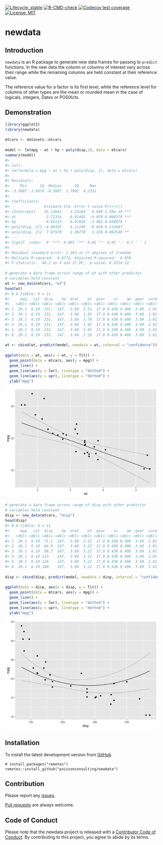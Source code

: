 
<!-- README.md is generated from README.Rmd. Please edit that file -->
<!-- badges: start -->

[![Lifecycle:
stable](https://img.shields.io/badge/lifecycle-stable-brightgreen.svg)](https://lifecycle.r-lib.org/articles/stages.html#stable)
[![R-CMD-check](https://github.com/poissonconsulting/newdata/workflows/R-CMD-check/badge.svg)](https://github.com/poissonconsulting/newdata/actions)
[![Codecov test
coverage](https://codecov.io/gh/poissonconsulting/newdata/branch/master/graph/badge.svg)](https://codecov.io/gh/poissonconsulting/newdata?branch=master)
[![License:
MIT](https://img.shields.io/badge/License-MIT-green.svg)](https://opensource.org/licenses/MIT)
<!-- badges: end -->

# newdata

## Introduction

`newdata` is an R package to generate new data frames for passing to
`predict` functions. In the new data the column or columns of interest
vary across their range while the remaining columns are held constant at
their reference value.

The reference value for a factor is its first level, while the reference
level for columns of other types are the mean or rounded mean in the
case of logicals, integers, Dates or POSIXcts.

## Demonstration

``` r
library(ggplot2)
library(newdata)

mtcars <- datasets::mtcars

model <- lm(mpg ~ wt + hp + poly(disp,2), data = mtcars)
summary(model)
#> 
#> Call:
#> lm(formula = mpg ~ wt + hp + poly(disp, 2), data = mtcars)
#> 
#> Residuals:
#>     Min      1Q  Median      3Q     Max 
#> -3.3887 -1.6079 -0.3997  1.7992  4.2331 
#> 
#> Coefficients:
#>                Estimate Std. Error t value Pr(>|t|)    
#> (Intercept)    35.13941    3.53184   9.949 1.58e-10 ***
#> wt             -3.71314    0.91483  -4.059 0.000379 ***
#> hp             -0.02115    0.01026  -2.062 0.048978 *  
#> poly(disp, 2)1 -4.09195    6.21246  -0.659 0.515687    
#> poly(disp, 2)2  7.87570    2.36778   3.326 0.002546 ** 
#> ---
#> Signif. codes:  0 '***' 0.001 '**' 0.01 '*' 0.05 '.' 0.1 ' ' 1
#> 
#> Residual standard error: 2.263 on 27 degrees of freedom
#> Multiple R-squared:  0.8772, Adjusted R-squared:  0.859 
#> F-statistic:  48.2 on 4 and 27 DF,  p-value: 6.521e-12

# generate a data frame across range of wt with other predictor
# variables held constant
wt <- new_data(mtcars, "wt")
head(wt)
#> # A tibble: 6 x 11
#>     mpg   cyl  disp    hp  drat    wt  qsec    vs    am  gear  carb
#>   <dbl> <dbl> <dbl> <dbl> <dbl> <dbl> <dbl> <dbl> <dbl> <dbl> <dbl>
#> 1  20.1  6.19  231.  147.  3.60  1.51  17.8 0.438 0.406  3.69  2.81
#> 2  20.1  6.19  231.  147.  3.60  1.65  17.8 0.438 0.406  3.69  2.81
#> 3  20.1  6.19  231.  147.  3.60  1.78  17.8 0.438 0.406  3.69  2.81
#> 4  20.1  6.19  231.  147.  3.60  1.92  17.8 0.438 0.406  3.69  2.81
#> 5  20.1  6.19  231.  147.  3.60  2.05  17.8 0.438 0.406  3.69  2.81
#> 6  20.1  6.19  231.  147.  3.60  2.19  17.8 0.438 0.406  3.69  2.81

wt <- cbind(wt, predict(model, newdata = wt, interval = "confidence"))

ggplot(data = wt, aes(x = wt, y = fit)) + 
  geom_point(data = mtcars, aes(y = mpg)) + 
  geom_line() +
  geom_line(aes(y = lwr), linetype = "dotted") +
  geom_line(aes(y = upr), linetype = "dotted") +
  ylab("mpg")
```

![](tools/README-unnamed-chunk-2-1.png)<!-- -->

``` r
# generate a data frame across range of disp with other predictor
# variables held constant
disp <- new_data(mtcars, "disp")
head(disp)
#> # A tibble: 6 x 11
#>     mpg   cyl  disp    hp  drat    wt  qsec    vs    am  gear  carb
#>   <dbl> <dbl> <dbl> <dbl> <dbl> <dbl> <dbl> <dbl> <dbl> <dbl> <dbl>
#> 1  20.1  6.19  71.1  147.  3.60  3.22  17.8 0.438 0.406  3.69  2.81
#> 2  20.1  6.19  84.9  147.  3.60  3.22  17.8 0.438 0.406  3.69  2.81
#> 3  20.1  6.19  98.7  147.  3.60  3.22  17.8 0.438 0.406  3.69  2.81
#> 4  20.1  6.19 113.   147.  3.60  3.22  17.8 0.438 0.406  3.69  2.81
#> 5  20.1  6.19 126.   147.  3.60  3.22  17.8 0.438 0.406  3.69  2.81
#> 6  20.1  6.19 140.   147.  3.60  3.22  17.8 0.438 0.406  3.69  2.81

disp <- cbind(disp, predict(model, newdata = disp, interval = "confidence"))

ggplot(data = disp, aes(x = disp, y = fit)) + 
  geom_point(data = mtcars, aes(y = mpg)) + 
  geom_line() +
  geom_line(aes(y = lwr), linetype = "dotted") +
  geom_line(aes(y = upr), linetype = "dotted") +
  ylab("mpg")
```

![](tools/README-unnamed-chunk-2-2.png)<!-- -->

## Installation

To install the latest development version from
[GitHub](https://github.com/poissonconsulting/rpdo)

    # install.packages("remotes")
    remotes::install_github("poissonconsulting/newdata")

## Contribution

Please report any
[issues](https://github.com/poissonconsulting/newdata/issues).

[Pull requests](https://github.com/poissonconsulting/newdata/pulls) are
always welcome.

## Code of Conduct

Please note that the newdata project is released with a [Contributor
Code of
Conduct](https://contributor-covenant.org/version/2/0/CODE_OF_CONDUCT.html).
By contributing to this project, you agree to abide by its terms.
